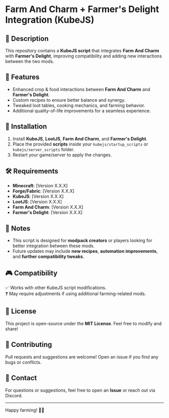 # Farm And Charm + Farmer's Delight Integration (KubeJS)  

## 📜 Description  
This repository contains a **KubeJS script** that integrates **Farm And Charm** with **Farmer's Delight**, improving compatibility and adding new interactions between the two mods.  

## 🔧 Features  
- Enhanced crop & food interactions between **Farm And Charm** and **Farmer's Delight**.  
- Custom recipes to ensure better balance and synergy.  
- Tweaked loot tables, cooking mechanics, and farming behavior.  
- Additional quality-of-life improvements for a seamless experience.  

## 📂 Installation  
1. Install **KubeJS**, **LootJS**, **Farm And Charm**, and **Farmer's Delight**.  
2. Place the provided **scripts** inside your `kubejs/startup_scripts` or `kubejs/server_scripts` folder.  
3. Restart your game/server to apply the changes.  

## 🛠 Requirements  
- **Minecraft**: [Version X.X.X]  
- **Forge/Fabric**: [Version X.X.X]  
- **KubeJS**: [Version X.X.X]  
- **LootJS**: [Version X.X.X]  
- **Farm And Charm**: [Version X.X.X]  
- **Farmer's Delight**: [Version X.X.X]  

## 📌 Notes  
- This script is designed for **modpack creators** or players looking for better integration between these mods.  
- Future updates may include **new recipes**, **automation improvements**, and **further compatibility tweaks**.  

## 🎮 Compatibility  
✅ Works with other KubeJS script modifications.  
❓ May require adjustments if using additional farming-related mods.  

## 📜 License  
This project is open-source under the **MIT License**. Feel free to modify and share!  

## 🤝 Contributing  
Pull requests and suggestions are welcome! Open an issue if you find any bugs or conflicts.  

## 📧 Contact  
For questions or suggestions, feel free to open an **Issue** or reach out via Discord.  

---
Happy farming! 🌾✨
